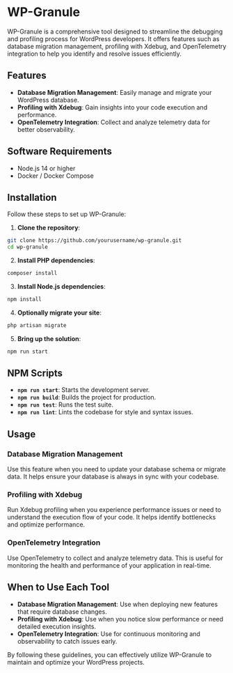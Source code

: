 # WP-Granule

WP-Granule is a comprehensive tool designed to streamline the debugging and profiling process for WordPress developers. It offers features such as database migration management, profiling with Xdebug, and OpenTelemetry integration to help you identify and resolve issues efficiently.

## Features

- **Database Migration Management**: Easily manage and migrate your WordPress database.
- **Profiling with Xdebug**: Gain insights into your code execution and performance.
- **OpenTelemetry Integration**: Collect and analyze telemetry data for better observability.

## Software Requirements

- Node.js 14 or higher
- Docker / Docker Compose

## Installation

Follow these steps to set up WP-Granule:

1. **Clone the repository**:
  ```sh
  git clone https://github.com/yourusername/wp-granule.git
  cd wp-granule
  ```

2. **Install PHP dependencies**:
  ```sh
  composer install
  ```

3. **Install Node.js dependencies**:
  ```sh
  npm install
  ```

4. **Optionally migrate your site**:
  ```sh
  php artisan migrate
  ```

5. **Bring up the solution**:
  ```sh
  npm run start
  ```

## NPM Scripts

- **`npm run start`**: Starts the development server.
- **`npm run build`**: Builds the project for production.
- **`npm run test`**: Runs the test suite.
- **`npm run lint`**: Lints the codebase for style and syntax issues.

## Usage

### Database Migration Management

Use this feature when you need to update your database schema or migrate data. It helps ensure your database is always in sync with your codebase.

### Profiling with Xdebug

Run Xdebug profiling when you experience performance issues or need to understand the execution flow of your code. It helps identify bottlenecks and optimize performance.

### OpenTelemetry Integration

Use OpenTelemetry to collect and analyze telemetry data. This is useful for monitoring the health and performance of your application in real-time.

## When to Use Each Tool

- **Database Migration Management**: Use when deploying new features that require database changes.
- **Profiling with Xdebug**: Use when you notice slow performance or need detailed execution insights.
- **OpenTelemetry Integration**: Use for continuous monitoring and observability to catch issues early.

By following these guidelines, you can effectively utilize WP-Granule to maintain and optimize your WordPress projects.
